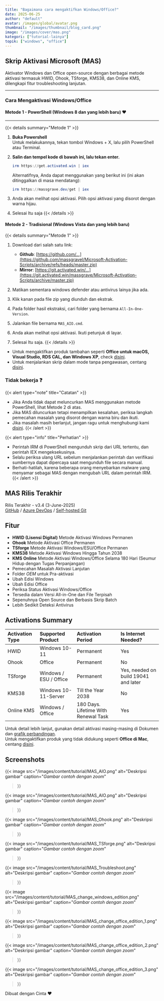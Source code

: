 ```yaml
---
title: "Bagaimana cara mengaktifkan Windows/Office?"
date: 2025-06-25
author: "default"
avatar: /images/global/avatar.png
thumbnail: "/images/thumbnail/blog_card.png"
image: "/images/cover/mas.png"
kategori: ["tutorial-lainya"]
topik: ["windows", "office"]
---
```



## Skrip Aktivasi Microsoft (MAS)

Aktivator Windows dan Office open-source dengan berbagai metode aktivasi termasuk HWID, Ohook, TSforge, KMS38, dan Online KMS, dilengkapi fitur troubleshooting lanjutan.

---

### Cara Mengaktivasi Windows/Office

#### Metode 1 - PowerShell (Windows 8 dan yang lebih baru) ❤️
---

{{< details summary="Metode 1" >}}
1.  **Buka Powershell**  
	Untuk melakukannya, tekan tombol Windows + X, lalu pilih PowerShell atau Terminal.
2.  **Salin dan tempel kode di bawah ini, lalu tekan enter.**

    ```powershell
    irm https://get.activated.win | iex
    ```
    Alternatifnya, Anda dapat menggunakan yang berikut ini (ini akan ditinggalkan di masa mendatang):

    ```powershell
    irm https://massgrave.dev/get | iex
    ```
3.   Anda akan melihat opsi aktivasi. Pilih opsi aktivasi yang disorot dengan warna hijau. 
4.   Selesai Itu saja
{{< /details >}}

#### Metode 2 - Tradisional (Windows Vista dan yang lebih baru)

{{< details summary="Metode 1" >}}
1. Download dari salah satu link:
   - **Github**: [https://github.com/...](https://github.com/massgravel/Microsoft-Activation-Scripts/archive/refs/heads/master.zip)
   - **Mirror**: [https://git.activated.win/...](https://git.activated.win/massgrave/Microsoft-Activation-Scripts/archive/master.zip)

2.  Matikan sementara windows defender  atau antivirus lainya jika ada.    
2.  Klik kanan pada file zip yang diunduh dan ekstrak.
3.  Pada folder hasil ekstraksi, cari folder yang bernama `All-In-One-Version`.
4.  Jalankan file bernama `MAS_AIO.cmd`.
5.  Anda akan melihat opsi aktivasi. Ikuti petunjuk di layar.
6.  Selesai Itu saja.
{{< /details >}}


- Untuk mengaktifkan produk tambahan seperti **Office untuk macOS, Visual Studio, RDS CAL, dan Windows XP**, check [disini](unsupported_products_activation.md).
- Untuk menjalankan skrip dalam mode tanpa pengawasan, centang [disini](command_line_switches.md).

### Tidak bekerja ❓

{{< alert type="note" title="Catatan" >}}
- Jika Anda tidak dapat meluncurkan MAS menggunakan metode PowerShell, lihat Metode 2 di atas.
- Jika MAS diluncurkan tetapi menampilkan kesalahan, periksa langkah pemecahan masalah yang disorot dengan warna biru dan ikuti.
- Jika masalah masih berlanjut, jangan ragu untuk menghubungi kami [disini](../troubleshoot).
{{< /alert >}}

{{< alert type="info" title="Perhatian" >}}
- Perintah IRM di PowerShell mengunduh skrip dari URL tertentu, dan perintah IEX mengeksekusinya.
- Selalu periksa ulang URL sebelum menjalankan perintah dan verifikasi sumbernya dapat dipercaya saat mengunduh file secara manual.
- Berhati-hatilah, karena beberapa orang menyebarkan malware yang menyamar sebagai MAS dengan mengubah URL dalam perintah IRM.
{{< /alert >}}

## MAS Rilis Terakhir

Rilis Terakhir - v3.4 (3-June-2025)  
[GitHub](https://github.com/massgravel/Microsoft-Activation-Scripts) / [Azure DevOps](https://dev.azure.com/massgrave/_git/Microsoft-Activation-Scripts) / [Self-hosted Git](https://git.activated.win/massgrave/Microsoft-Activation-Scripts)

## Fitur

- **HWID (Lisensi Digital)** Metode Aktivasi Windows Permanen
- **Ohook** Metode Aktivasi Office Permanen
- **TSforge** Metode Aktivasi Windows/ESU/Office Permanen
- **KMS38** Metode Aktivasi Windows Hingga Tahun 2038
- **KMS Online** Metode Aktivasi Windows/Office Selama 180 Hari (Seumur Hidup dengan Tugas Perpanjangan)
- Pemecahan Masalah Aktivasi Lanjutan
- Folder $OEM$ untuk Pra-aktivasi
- Ubah Edisi Windows
- Ubah Edisi Office
- Periksa Status Aktivasi Windows/Office
- Tersedia dalam Versi All-in-One dan File Terpisah
- Sepenuhnya Open Source dan Berbasis Skrip Batch
- Lebih Sedikit Deteksi Antivirus

## Activations Summary

| Activation Type | Supported Product      | Activation Period                    | Is Internet Needed? |
|:----------------|:-----------------------|:-------------------------------------|:--------------------|
| HWID            | Windows 10-11          | Permanent                            | Yes                 |
| Ohook           | Office                 | Permanent                            | No                  |
| TSforge         | Windows / ESU / Office | Permanent                            | Yes, needed on build 19041 and later |
| KMS38           | Windows 10-11-Server   | Till the Year 2038                   | No                  |
| Online KMS      | Windows / Office       | 180 Days. Lifetime With Renewal Task | Yes                 |

Untuk detail lebih lanjut, gunakan detail aktivasi masing-masing di Dokumen dan [grafik perbandingan](chart.md).  
Untuk mengaktifkan produk yang tidak didukung seperti **Office di Mac**, centang [disini](unsupported_products_activation.md).

## Screenshots

{{< image 
  src="/images/content/tutorial/MAS_AIO.png" 
  alt="Deskripsi gambar" 
  caption="*Gambar contoh dengan zoom*" 
>}}

{{< image 
  src="/images/content/tutorial/MAS_AIO.png" 
  alt="Deskripsi gambar" 
  caption="*Gambar contoh dengan zoom*" 
>}}

{{< image 
  src="/images/content/tutorial/MAS_Ohook.png" 
  alt="Deskripsi gambar" 
  caption="*Gambar contoh dengan zoom*" 
>}}

{{< image 
  src="/images/content/tutorial/MAS_TSforge.png" 
  alt="Deskripsi gambar" 
  caption="*Gambar contoh dengan zoom*" 
>}}

{{< image 
  src="/images/content/tutorial/MAS_Troubleshoot.png" 
  alt="Deskripsi gambar" 
  caption="*Gambar contoh dengan zoom*" 
>}}

{{< image 
  src="/images/content/tutorial/MAS_change_windows_edition.png" 
  alt="Deskripsi gambar" 
  caption="*Gambar contoh dengan zoom*" 
>}}

{{< image 
  src="/images/content/tutorial/MAS_change_office_edition_1.png" 
  alt="Deskripsi gambar" 
  caption="*Gambar contoh dengan zoom*" 
>}}

{{< image 
  src="/images/content/tutorial/MAS_change_office_edition_2.png" 
  alt="Deskripsi gambar" 
  caption="*Gambar contoh dengan zoom*" 
>}}

{{< image 
  src="/images/content/tutorial/MAS_change_office_edition_3.png" 
  alt="Deskripsi gambar" 
  caption="*Gambar contoh dengan zoom*" 
>}}

Dibuat dengan Cinta ❤️